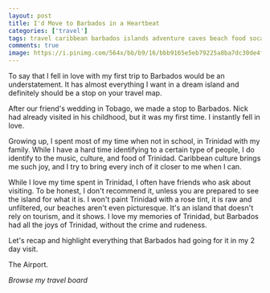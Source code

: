 ```yaml
---
layout: post
title: I'd Move to Barbados in a Heartbeat
categories: ['travel']
tags: travel caribbean barbados islands adventure caves beach food soca
comments: true
image: https://i.pinimg.com/564x/bb/b9/16/bbb9165e5eb79225a8ba7dc30de4f1f4.jpg
---
```


To say that I fell in love with my first trip to Barbados would be an understatement. It has almost everything I want in a dream island and definitely should be a stop on your travel map.

After our friend's wedding in Tobago, we made a stop to Barbados. Nick had already visited in his childhood, but it was my first time. I instantly fell in love.

Growing up, I spent most of my time when not in school, in Trinidad with my family. While I have a hard time identifying to a certain type of people, I do identify to the music, culture, and food of Trinidad.
Caribbean culture brings me such joy, and I try to bring every inch of it closer to me when I can.

While I love my time spent in Trinidad, I often have friends who ask about visiting. To be honest, I don't recommend it, unless you are prepared to see the island for what it is. I won't paint Trinidad with a rose tint, it is raw and unfiltered, our beaches aren't even picturesque. It's an island that doesn't rely on tourism, and it shows. I love my memories of Trinidad, but Barbados had all the joys of Trinidad, without the crime and rudeness.

Let's recap and highlight everything that Barbados had going for it in my 2 day visit.

The Airport. 

_Browse my travel board_

<center><a data-pin-do="embedBoard" data-pin-board-width="400" data-pin-scale-height="240" data-pin-scale-width="80" href="https://www.pinterest.com/lorashley/t-r-a-v-e-l/b-a-r-b-a-d-o-s/"></a>
</center>
